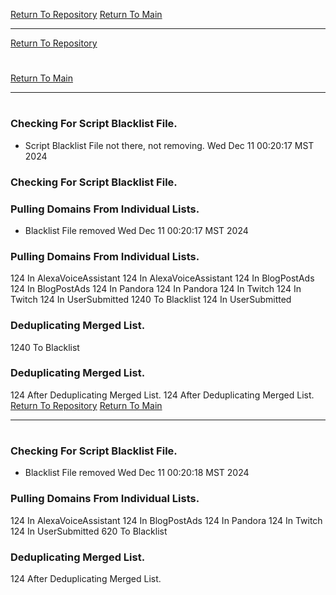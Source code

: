 [Return To Repository](https://github.com/DigitalWarrior/piholeparser/)
[Return To Main](https://github.com/DigitalWarrior/piholeparser/blob/master/RecentRunLogs/Mainlog.md)
____________________________________
[Return To Repository](https://github.com/DigitalWarrior/piholeparser/)
# 
[Return To Main](https://github.com/DigitalWarrior/piholeparser/blob/master/RecentRunLogs/Mainlog.md)
____________________________________
# 
### Checking For Script Blacklist File.
* Script Blacklist File not there, not removing. Wed Dec 11 00:20:17 MST 2024
### Checking For Script Blacklist File.
### Pulling Domains From Individual Lists.
* Blacklist File removed Wed Dec 11 00:20:17 MST 2024
### Pulling Domains From Individual Lists.
124 In AlexaVoiceAssistant
124 In AlexaVoiceAssistant
124 In BlogPostAds
124 In BlogPostAds
124 In Pandora
124 In Pandora
124 In Twitch
124 In Twitch
124 In UserSubmitted
1240 To Blacklist
124 In UserSubmitted
### Deduplicating Merged List.
1240 To Blacklist
### Deduplicating Merged List.
124 After Deduplicating Merged List.
124 After Deduplicating Merged List.
[Return To Repository](https://github.com/DigitalWarrior/piholeparser/)
[Return To Main](https://github.com/DigitalWarrior/piholeparser/blob/master/RecentRunLogs/Mainlog.md)
____________________________________
# 
### Checking For Script Blacklist File.
* Blacklist File removed Wed Dec 11 00:20:18 MST 2024
### Pulling Domains From Individual Lists.
124 In AlexaVoiceAssistant
124 In BlogPostAds
124 In Pandora
124 In Twitch
124 In UserSubmitted
620 To Blacklist
### Deduplicating Merged List.
124 After Deduplicating Merged List.
